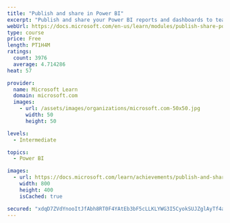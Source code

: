 ```yaml
---
title: "Publish and share in Power BI"
excerpt: "Publish and share your Power BI reports and dashboards to teammates in your organization or to everyone on the web."
webUrl: https://docs.microsoft.com/en-us/learn/modules/publish-share-power-bi/
type: course
price: Free
length: PT1H4M
ratings:
  count: 3976
  average: 4.714286
heat: 57

provider:
  name: Microsoft Learn
  domain: microsoft.com
  images:
    - url: /assets/images/organizations/microsoft.com-50x50.jpg
      width: 50
      height: 50

levels:
  - Intermediate

topics:
  - Power BI

images:
  - url: https://docs.microsoft.com/learn/achievements/publish-and-share-with-power-bi-desktop-social.png
    width: 800
    height: 400
    isCached: true

secured: "xdqD7ZVdYnooItJfAbh8RT0F4YAtEb3bF5cLLKLYWG3I5CyokSUJZglAyTf4aGoXN1Y7e48BdYg2ZijveANZwLTvwmVPViODBRMQXxxAj9EudoVQeccv30Rin0ImFfx+L1Ws3x00qhk15RuL+KiAchl3uHh4tnqn5stYeEHSvGPWIydcee1KiEZbV6bxHjjYFiM3WQdiZSNIGZ3c4jzkLAOpxFBYTyAuxp528/KgQkBkbufwiLsyZXGICcJ3lN3S2Fu93vW73/l6QuV57kiq7GY/kUIqJ+RatEOqPQrBFjACYPef7i4WGT36P2BslCUNs+vP9M9lZvOp0vCsU/S3oMdHYMG6w5aV7XZfjS2lp9oaU8FlsY6YrqWwJst3UMbpZUoRweHa60likeMCt1YpWkoBenbN9YaxgWu6tbIR6VY=;cRHFPXyaIIwr6alf6Nr1tQ=="
---
```


